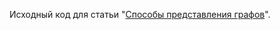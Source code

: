 Исходный код для статьи "[Способы представления графов](http://haru-atari.com/blog/10/ways-of-representing-graphs)".